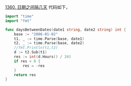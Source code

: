 [1360. 日期之间隔几天](https://leetcode.cn/problems/number-of-days-between-two-dates/description/)
代码如下，
```go
import "time"
import "fmt"

func daysBetweenDates(date1 string, date2 string) int {
    base := "2006-01-02"
    t1, _ := time.Parse(base, date1)
    t2, _ := time.Parse(base, date2)
    //fmt.Println(t1,t2)
    d := t2.Sub(t1)
    res := int(d.Hours() / 24)
    if res < 0 {
        res = -res 
    }
    return res 
}
```
